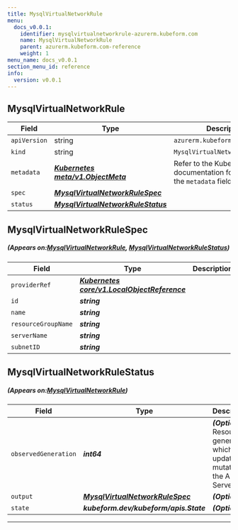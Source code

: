 ```yaml
---
title: MysqlVirtualNetworkRule
menu:
  docs_v0.0.1:
    identifier: mysqlvirtualnetworkrule-azurerm.kubeform.com
    name: MysqlVirtualNetworkRule
    parent: azurerm.kubeform.com-reference
    weight: 1
menu_name: docs_v0.0.1
section_menu_id: reference
info:
  version: v0.0.1
---
```


## MysqlVirtualNetworkRule
| Field | Type | Description |
| ------ | ----- | ----------- |
| `apiVersion` | string | `azurerm.kubeform.com/v1alpha1` |
|    `kind` | string | `MysqlVirtualNetworkRule` |
| `metadata` | ***[Kubernetes meta/v1.ObjectMeta](https://kubernetes.io/docs/reference/generated/kubernetes-api/v1.13/#objectmeta-v1-meta)***|Refer to the Kubernetes API documentation for the fields of the `metadata` field.|
| `spec` | ***[MysqlVirtualNetworkRuleSpec](#MysqlVirtualNetworkRuleSpec)***||
| `status` | ***[MysqlVirtualNetworkRuleStatus](#MysqlVirtualNetworkRuleStatus)***||
## MysqlVirtualNetworkRuleSpec
##### (Appears on:[MysqlVirtualNetworkRule](#MysqlVirtualNetworkRule), [MysqlVirtualNetworkRuleStatus](#MysqlVirtualNetworkRuleStatus))
| Field | Type | Description |
| ------ | ----- | ----------- |
| `providerRef` | ***[Kubernetes core/v1.LocalObjectReference](https://kubernetes.io/docs/reference/generated/kubernetes-api/v1.13/#localobjectreference-v1-core)***||
| `id` | ***string***||
| `name` | ***string***||
| `resourceGroupName` | ***string***||
| `serverName` | ***string***||
| `subnetID` | ***string***||
## MysqlVirtualNetworkRuleStatus
##### (Appears on:[MysqlVirtualNetworkRule](#MysqlVirtualNetworkRule))
| Field | Type | Description |
| ------ | ----- | ----------- |
| `observedGeneration` | ***int64***| ***(Optional)*** Resource generation, which is updated on mutation by the API Server.|
| `output` | ***[MysqlVirtualNetworkRuleSpec](#MysqlVirtualNetworkRuleSpec)***| ***(Optional)*** |
| `state` | ***kubeform.dev/kubeform/apis.State***| ***(Optional)*** |
---
